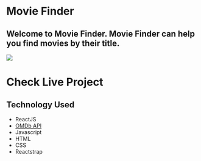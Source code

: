 # Movie Finder

## Welcome to Movie Finder. Movie Finder can help you find movies by their title.

![](./MovieFinder.gif)

# Check Live Project

## Technology Used

- ReactJS
- [OMDb API](http://www.omdbapi.com/)
- Javascript
- HTML
- CSS
- Reactstrap
